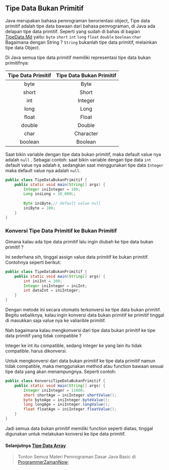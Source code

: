 ## Tipe Data Bukan Primitif
Java merupakan bahasa pemrograman berorientasi object, 
Tipe data primitif adalah tipe data bawaan dari bahasa pemrograman, di Java ada delapan tipe data primitif. Seperti yang sudah di bahas di bagian [TipeData.Md](/TipeData.md) yaitu:
`byte` `short` `int` `long` `float` `double` `boolean` `char`
Bagaimana dengan String ? `String` bukanlah tipe data primitif, melainkan tipe data Object.

Di Java semua tipe data primitif memiliki representasi tipe data bukan primitifnya:

| Tipe Data Primitif | Tipe Data Bukan Primitif |
|:------------------:|:------------------------:|
|        byte        |           Byte           |
|       short        |          Short           |
|        int         |         Integer          |
|        long        |           Long           |
|       float        |          Float           |
|       double       |          Double          |
|        char        |        Character         |
|      boolean       |         Boolean          |

Saat bikin variable dengan tipe data bukan primitif, maka default value nya adalah `null` . Sebagai contoh: saat bikin variable dengan tipe data `int` default value nya adalah `0`, sedangkan saat menggunakan tipe data `Integer` maka default value nya adalah `null`.

```java
public class TipeDataBukanPrimitif {
    public static void main(String[] args) {
        Integer iniInteger = 100;
        Long iniLong = 10_000L;
        
        Byte iniByte;// default value null
        iniByte = 100;
    }
}
```
### Konversi Tipe Data Primitif ke Bukan Primitif
Gimana kalau ada tipe data primitif lalu ingin diubah ke tipe data bukan primitif ?

Ini sederhana sih, tinggal assign value data primitif ke bukan primitif. Contohnya seperti berikut:
```java
public class TipeDataBukanPrimitif {
    public static void main(String[] args) {
        int iniInt = 100;
        Integer iniInteger = iniInt;
        int dataInt = iniInteger;
    }
}
```
Dengan metode ini secara otomatis terkonversi ke tipe data bukan primitif.
Begitu sebaliknya, kalau ingin konversi data bukan primitif ke primitif tinggal di masukkan saja value nya ke valiarible primitif.

Nah bagaimana kalau mengkonversi dari tipe data bukan primitif ke tipe data primitif yang tidak compatible ?

Integer ke int itu compatible, sedang Integer ke yang lain itu tidak compatible. harus dikonversi.

Untuk mengkonversi dari data bukan primitif ke tipe data primitif namun tidak compatible, maka menggunakan method atau function bawaan sesuai tipe data yang akan menampungnya. Seperti contoh:
```java
public class KonversiTipeDataBukanPrimitif {
    public static void main(String[] args) {
        Integer iniInteger = 11000;
        short shortAge = iniInteger.shortValue();
        byte byteAge = iniInteger.byteValue();
        long longAge = iniInteger.longValue();
        float floatAge = iniInteger.floatValue();
    }
}
```
Jadi semua data bukan primitif memiliki function seperti diatas, tinggal digunakan untuk melakukan konversi ke tipe data primitif.

#### Selanjutnya [Tipe Data Array](./TipeDataArray.md)
> Tonton Semua Materi Pemrograman Dasar Java Basic di [ProgrammerZamanNow](https://www.udemy.com/course/pemrograman-java-pemula-sampai-mahir);